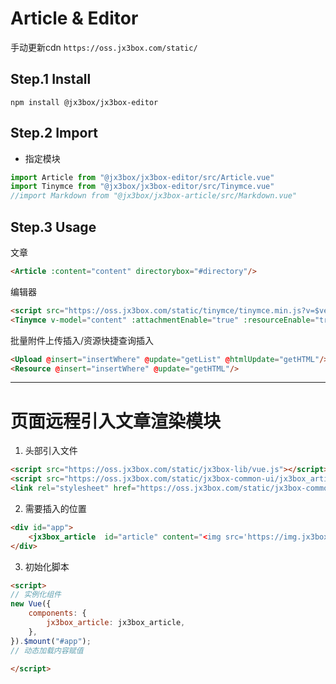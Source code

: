 # Article & Editor

手动更新cdn `https://oss.jx3box.com/static/`

## Step.1 Install
```
npm install @jx3box/jx3box-editor
```  

## Step.2 Import
+ 指定模块
```javascript
import Article from "@jx3box/jx3box-editor/src/Article.vue"
import Tinymce from "@jx3box/jx3box-editor/src/Tinymce.vue"
//import Markdown from "@jx3box/jx3box-article/src/Markdown.vue"
```
## Step.3 Usage
文章
```html
<Article :content="content" directorybox="#directory"/>
```

编辑器
```html
<script src="https://oss.jx3box.com/static/tinymce/tinymce.min.js?v=$version"></script>
<Tinymce v-model="content" :attachmentEnable="true" :resourceEnable="true" :height="300"/>
```

批量附件上传插入/资源快捷查询插入
```html
<Upload @insert="insertWhere" @update="getList" @htmlUpdate="getHTML"/>
<Resource @insert="insertWhere" @update="getHTML"/>
```

------------------------

# 页面远程引入文章渲染模块

1. 头部引入文件

```html
<script src="https://oss.jx3box.com/static/jx3box-lib/vue.js"></script>
<script src="https://oss.jx3box.com/static/jx3box-common-ui/jx3box_article.umd.min.js"></script>
<link rel="stylesheet" href="https://oss.jx3box.com/static/jx3box-common-ui/jx3box_article.css"/>
```

2. 需要插入的位置

```html
<div id="app">
    <jx3box_article  id="article" content="<img src='https://img.jx3box.com/image/common/logo.png'><h1>呵呵哒</h1><!--nextpage--><h1>2222</h1>"></jx3box_article>
</div>
```

3. 初始化脚本

```html
<script>
// 实例化组件
new Vue({
    components: {
        jx3box_article: jx3box_article,
    },
}).$mount("#app");
// 动态加载内容赋值

</script>
```
